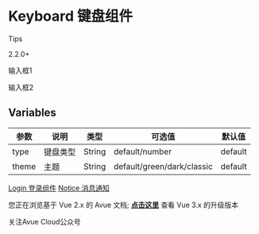 Keyboard 键盘组件
=============

Tips

2.2.0+

输入框1

输入框2

<el-form :inline="true">
  <el-form-item label="输入框1">
    <el-input ref="text" id="text" v-model="text" placeholder="点击我，完后用虚拟键盘输入"></el-input>
  </el-form-item>
  <el-form-item label="输入框2">
    <el-input ref="text2" id="text2" v-model="text2" placeholder="点击我，完后用虚拟键盘输入"></el-input>
  </el-form-item>
</el-form>
<avue-keyboard ref="kb" :ele="ele" :keys="keys" @click="handleKeyboardClick" style="width: 800px; height: 300px">
</avue-keyboard>
<script>
export default {
  data() {
    return {
      // keys: [
      //   ['1', '2', '3', '4', '5', '6', '7', '8', '9', '0'],
      //   ['a', 'b', 'c', 'd', 'Shift', '清空']
      // ],
      text: '',
      text2: '',
      ele: 'text'
    }
  },
  mounted() {
    this.$refs.text.focus();
    // 自定义按键绑定click
    this.$refs.kb.bindClick("清空", () => {
      this[this.ele] = ''
    })

    // 模拟更换输入框
    setTimeout(() => {
      this.ele = "text2"
    }, 5000);
  },
  methods: {
    // 键盘点击
    handleKeyboardClick(key, val) {
      this[this.ele] = val
    }
  }
}
</script>

Variables
-----------------------------------------------------------------

| 参数  | 说明   | 类型   | 可选值                 | 默认值   |
|-------|--------|--------|------------------------|----------|
| type  | 键盘类型 | String | default/number         | default  |
| theme | 主题    | String | default/green/dark/classic | default  |

[Login 登录组件](https://v2.avuejs.com/default/login/) [Notice 消息通知](https://v2.avuejs.com/default/notice/)

您正在浏览基于 Vue 2.x 的 Avue 文档; **[点击这里](https://avuejs.com/)** 查看 Vue 3.x 的升级版本

关注Avue Cloud公众号
